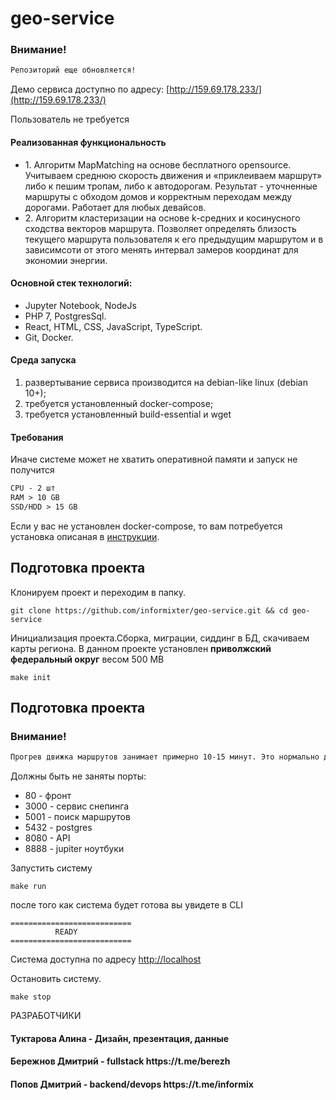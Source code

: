 # geo-service
### Внимание!
```markdown
Репозиторий еще обновляется!
```

Демо сервиса доступно по адресу: [http://159.69.178.233/](http://159.69.178.233/)

Пользователь не требуется<br>

<h4>Реализованная функциональность</h4>
<ul>
    <li>1. Алгоритм MapMatching на основе​ бесплатного opensource.​ Учитываем среднюю скорость движения и «приклеиваем маршрут» либо к пешим тропам, либо к автодорогам. Результат - уточненные маршруты с обходом домов и корректным переходам между дорогами. Работает для любых девайсов.</li>
    <li>2. Алгоритм кластеризации на основе k-средних и косинусного сходства векторов маршрута. Позволяет определять близость текущего маршрута пользователя к его предыдущим маршрутом и в зависимсоти от этого менять интервал замеров координат для экономии энергии.</li>
</ul> 

<h4>Основной стек технологий:</h4>
<ul>
    <li>Jupyter Notebook, NodeJs</li>
	<li>PHP 7, PostgresSql.</li>
	<li>React, HTML, CSS, JavaScript, TypeScript.</li>
	<li>Git, Docker.</li>
 </ul>

#### Среда запуска
1) развертывание сервиса производится на debian-like linux (debian 10+);
2) требуется установленный docker-compose;
3) требуется установленный build-essential и wget


#### Требования
Иначе системе может не хватить оперативной памяти и запуск не получится
```markdown
CPU - 2 шт
RAM > 10 GB
SSD/HDD > 15 GB
```
Если у вас не установлен docker-compose, то вам потребуется установка описаная в [инструкции](DOCKER.md).

## Подготовка проекта

Клонируем проект и переходим в папку.
```shell
git clone https://github.com/informixter/geo-service.git && cd geo-service
```
Инициализация проекта.Сборка, миграции, сиддинг в БД, скачиваем карты региона. В данном проекте установлен **приволжский федеральный округ** весом 500 MB
```shell
make init
```



## Подготовка проекта
### Внимание!
```markdown
Прогрев движка маршрутов занимает примерно 10-15 минут. Это нормально для такого кол-ва данных.
```

Должны быть не заняты порты:
- 80 -  фронт
- 3000 - сервис снепинга
- 5001 - поиск маршрутов
- 5432 - postgres
- 8080 - API
- 8888 - jupiter ноутбуки

Запустить систему
```shell
make run
```
после того как система будет готова вы увидете в CLI 
```shell
===========================
          READY
===========================
```

Система доступна по адресу [http://localhost](http://localhost)

Остановить систему.
```shell
make stop
```

РАЗРАБОТЧИКИ
<h4>Туктарова Алина - Дизайн, презентация, данные</h4>
<h4>Бережнов Дмитрий - fullstack https://t.me/berezh </h4>
<h4>Попов Дмитрий  - backend/devops https://t.me/informix </h4>
